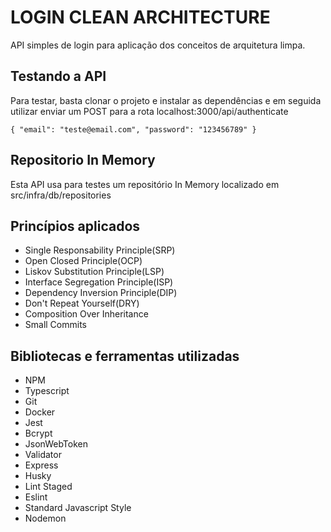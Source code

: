 # LOGIN CLEAN ARCHITECTURE
API simples de login para aplicação dos conceitos de arquitetura limpa.

## Testando a API
Para testar, basta clonar o projeto e instalar as dependências e em seguida utilizar enviar um POST para a rota localhost:3000/api/authenticate

`{
	"email": "teste@email.com",
	"password": "123456789"
}`

## Repositorio In Memory
Esta API usa para testes um repositório In Memory localizado em src/infra/db/repositories


## Princípios aplicados
<ul>
    <li>Single Responsability Principle(SRP)</li>
    <li>Open Closed Principle(OCP)</li>
    <li>Liskov Substitution Principle(LSP)</li>
    <li>Interface Segregation Principle(ISP)</li>
    <li>Dependency Inversion Principle(DIP)</li>
    <li>Don't Repeat Yourself(DRY)</li>
    <li>Composition Over Inheritance</li>
    <li>Small Commits</li>
</ul>

## Bibliotecas e ferramentas utilizadas
<ul>
    <li>NPM</li>
    <li>Typescript</li>
    <li>Git</li>
    <li>Docker</li>
    <li>Jest</li>
    <li>Bcrypt</li>
    <li>JsonWebToken</li>
    <li>Validator</li>
    <li>Express</li>
    <li>Husky</li>
    <li>Lint Staged</li>
    <li>Eslint</li>
    <li>Standard Javascript Style</li>
    <li>Nodemon</li>
</ul>

